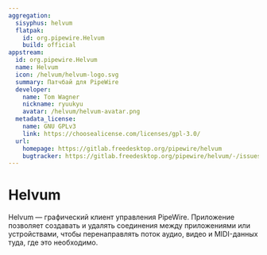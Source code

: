 ```yaml
---
aggregation:
  sisyphus: helvum
  flatpak:
    id: org.pipewire.Helvum
    build: official
appstream:
  id: org.pipewire.Helvum
  name: Helvum
  icon: /helvum/helvum-logo.svg
  summary: Патчбай для PipeWire
  developer:
    name: Tom Wagner
    nickname: ryuukyu
    avatar: /helvum/helvum-avatar.png
  metadata_license:
    name: GNU GPLv3
    link: https://choosealicense.com/licenses/gpl-3.0/
  url:
    homepage: https://gitlab.freedesktop.org/pipewire/helvum
    bugtracker: https://gitlab.freedesktop.org/pipewire/helvum/-/issues
---
```


# Helvum

Helvum — графический клиент управления PipeWire. Приложение позволяет создавать и удалять соединения между приложениями или устройствами, чтобы перенаправлять поток аудио, видео и MIDI-данных туда, где это необходимо.

<!--@include: @apps/_parts/install/content-repo.md-->
<!--@include: @apps/_parts/install/content-flatpak.md-->
